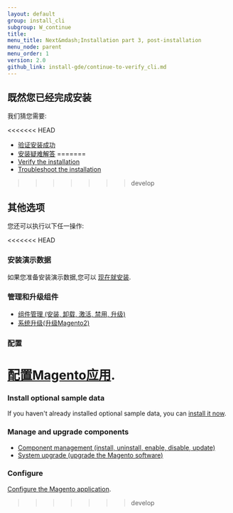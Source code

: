 ```yaml
---
layout: default
group: install_cli
subgroup: W_continue
title: 
menu_title: Next&mdash;Installation part 3, post-installation
menu_node: parent
menu_order: 1
version: 2.0
github_link: install-gde/continue-to-verify_cli.md
---
```



## 既然您已经完成安装
我们猜您需要:

<<<<<<< HEAD
*	<a href="{{ site.gdeurl }}install-gde/install/verify.html">验证安装成功</a>
*	<a href="{{ site.gdeurl }}install-gde/trouble/tshoot.html">安装疑难解答</a>
=======
*	<a href="{{page.baseurl}}install-gde/install/verify.html">Verify the installation</a>
*	<a href="{{page.baseurl}}install-gde/trouble/tshoot.html">Troubleshoot the installation</a>
>>>>>>> develop

## 其他选项
您还可以执行以下任一操作:

<<<<<<< HEAD
### 安装演示数据
如果您准备安装演示数据,您可以 <a href="{{ site.gdeurl }}install-gde/install/sample-data.html">现在就安装</a>.

### 管理和升级组件
*	<a href="{{ site.gdeurl }}comp-mgr/compman-start.html">组件管理 (安装, 卸载, 激活, 禁用, 升级)</a>
*	<a href="{{ site.gdeurl }}comp-mgr/upgrader/upgrade-start.html">系统升级(升级Magento2)</a>

### 配置
<a href="{{ site.gdeurl }}install-gde/install/post-install-config.html">配置Magento应用</a>.
=======
### Install optional sample data
If you haven't already installed optional sample data, you can <a href="{{page.baseurl}}install-gde/install/sample-data.html">install it now</a>.

### Manage and upgrade components
*	<a href="{{page.baseurl}}comp-mgr/compman-start.html">Component management (install, uninstall, enable, disable, update)</a>
*	<a href="{{page.baseurl}}comp-mgr/upgrader/upgrade-start.html">System upgrade (upgrade the Magento software)</a>

### Configure
<a href="{{page.baseurl}}install-gde/install/post-install-config.html">Configure the Magento application</a>.
>>>>>>> develop
